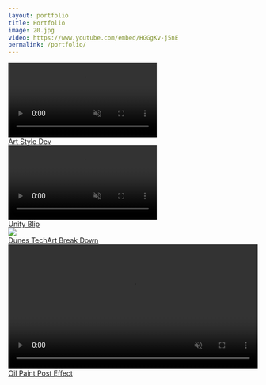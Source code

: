 ```yaml
---
layout: portfolio
title: Portfolio
image: 20.jpg
video: https://www.youtube.com/embed/HGGgKv-j5nE
permalink: /portfolio/
---
```


<!-- http://fancyapps.com/fancybox/3/ -->
<!-- <a data-fancybox="gallery" href="{{site.baseurl}}/img/28/lowResScarf.png"><img src="{{site.baseurl}}/img/28/lowResScarf.png"></a> -->

<!-- First Piece -->
<div class="image-col-right">
    <div class="image-box">
        <a href="{% post_url 2020-11-02-harmony-quest-art-test-breakdown %}">
            <video controls autoplay muted loop>
                <source src="/img/17/Axeinthewoods.mp4" type="video/mp4">
                Sorry, your browser doesn't support embedded videos.
            </video>
            <div class="image-box-text">
                <div class="image-box-title">Art Style Dev</div>
                <!-- <div class="image-box-body">Would you believe it's a cat?</div> -->
            </div>
        </a>
    </div>
</div>
<!-- Second Piece -->
<div class="image-col-right">
    <div class="image-box">
        <a href="#">
            <video controls autoplay muted loop>
                <source src="/img/portfolio/blip.webm" type="video/mp4">
                Sorry, your browser doesn't support embedded videos.
            </video>
            <div class="image-box-text">
                <div class="image-box-title">Unity Blip</div>
                <!-- <div class="image-box-body">Would you believe it's a cat?</div> -->
            </div>
        </a>
    </div>
</div>
<!-- Third Piece -->
<div class="image-col-right">
    <div class="image-box">
        <a href="{% post_url 2020-12-07-dunes-tech-art-challenge-breakdown %}">
            <img src="{{site.baseurl}}/img/31.jpg">
            <div class="image-box-text">
                <div class="image-box-title">Dunes TechArt Break Down</div>
                <!-- <div class="image-box-body">Would you believe it's a cat?</div> -->
            </div>
        </a>
    </div>
</div>
<!-- Fourth Piece -->
<div class="image-col-right">
    <div class="image-box">
        <a href="https://twitter.com/MitchJMcClellan/status/1275304491684958208">
            <video controls autoplay muted loop width="100%" height="auto">
                <source src="/img/portfolio/oilPaintVideo2.mp4" type="video/mp4">
                Sorry, your browser doesn't support embedded videos.
            </video>
            <div class="image-box-text">
                <div class="image-box-title">Oil Paint Post Effect</div>
                <!-- <div class="image-box-body">Would you believe it's a cat?</div> -->
            </div>
        </a>
    </div>
</div>

<script src="https://code.jquery.com/jquery-3.5.1.slim.min.js"></script>

